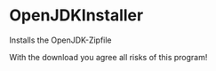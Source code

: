 # OpenJDKInstaller
Installs the OpenJDK-Zipfile

With the download you agree all risks of this program!
